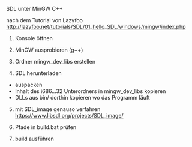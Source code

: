 
SDL unter MinGW C++

nach dem Tutorial von Lazyfoo
http://lazyfoo.net/tutorials/SDL/01_hello_SDL/windows/mingw/index.php

1. Konsole öffnen

2. MinGW ausprobieren (g++)

3. Ordner mingw_dev_libs erstellen

4. SDL herunterladen
- auspacken
- Inhalt des i686...32 Unterordners in mingw_dev_libs kopieren
- DLLs aus bin/ dorthin kopieren wo das Programm läuft

5. mit SDL_image genauso verfahren
https://www.libsdl.org/projects/SDL_image/

6. Pfade in build.bat prüfen

7. build ausführen